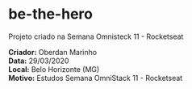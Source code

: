 # be-the-hero
Projeto criado na Semana Omnisteck 11 - Rocketseat


<b>Criador:</b> Oberdan Marinho<br>
<b>Data:</b> 29/03/2020<br>
<b>Local:</b> Belo Horizonte (MG)<br>
<b>Motivo:</b> Estudos Semana OmniStack 11 - Rocketseat
